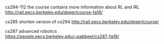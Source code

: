 cs294-112 the course contains more information about RL and iRL
http://rail.eecs.berkeley.edu/deeprlcourse-fa18/

cs285 shorten version of cs294
http://rail.eecs.berkeley.edu/deeprlcourse/

cs287 advanced robotics
https://people.eecs.berkeley.edu/~pabbeel/cs287-fa19/
